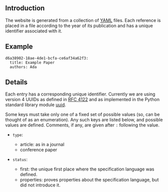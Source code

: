 Introduction
------------

The website is generated from a collection of [YAML](http://yaml.org/) files.
Each reference is placed in a file according to the year of its publication and
has a unique identifier associated with it.


Example
-------

```
d6a38902-18ae-4de1-bcfa-ce6af34a62f3:
  title: Example Paper
  authors: Ada
```


Details
-------

Each entry has a corresponding unique identifier. Currently we are using version
4 UUIDs as defined in [RFC 4122](https://tools.ietf.org/html/rfc4122.html) and
as implemented in the Python standard library module
[uuid](https://docs.python.org/3.5/library/uuid.html).

Some keys must take only one of a fixed set of possible values (so, can be
thought of as an enumeration). Any such keys are listed below, and possible
values are defined. Comments, if any, are given after `:` following the value.

* `type`:
  - article: as in a journal
  - conference paper

* `status`:
   - first: the unique first place where the specification language was defined.
   - properties: proves properties about the specification language, but did not
     introduce it.
